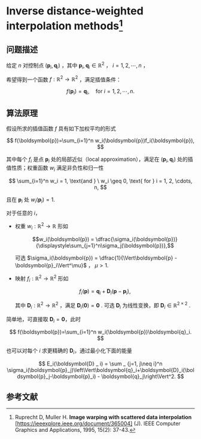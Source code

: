 # Inverse distance-weighted interpolation methods[^IDW]

## 问题描述

给定 $n$ 对控制点 $(\boldsymbol{p}_i, \boldsymbol{q}_i)$ ，其中 $\boldsymbol{p}_i,\boldsymbol{q}_i\in\mathbb{R}^2$ ， $i=1, 2, \cdots,n$ ，

希望得到一个函数 $f : \mathbb{R}^2\to\mathbb{R}^2$ ，满足插值条件：

$$
f(\boldsymbol{p}_i) = \boldsymbol{q}_i, \quad \text{for } i = 1, 2, \cdots, n.
$$

## 算法原理

假设所求的插值函数 $f$ 具有如下加权平均的形式

$$
f(\boldsymbol{p})=\sum_{i=1}^n w_i(\boldsymbol{p})f_i(\boldsymbol{p}),
$$

其中每个 $f_i$ 是点 $\boldsymbol{p}_i$ 处的局部近似（local approximation），满足在 $(\boldsymbol{p}_i, \boldsymbol{q}_i)$ 处的插值性质；权重函数 $w_i$ 满足非负性和归一性

$$
\sum_{i=1}^n w_i = 1, \text{and } \ w_i \geq 0, \text{ for } i = 1, 2, \cdots, n,
$$

且在 $\boldsymbol{p}_i$ 处 $w_i(\boldsymbol{p}_i) = 1$.

对于任意的 $i$，

- 权重 $w_i: \mathbb{R}^2\to\mathbb{R}$ 形如

  $$w_i(\boldsymbol{p}) = \dfrac{\sigma_i(\boldsymbol{p})}{\displaystyle\sum_{j=1}^n\sigma_j(\boldsymbol{p})},$$

  可选 $\sigma_i(\boldsymbol{p}) = \dfrac{1}{\Vert\boldsymbol{p} - \boldsymbol{p}_i\Vert^\mu}$ ， $\mu > 1$.

- 映射 $f_i: \mathbb{R}^2\to\mathbb{R}^2$ 形如

  $$f_i(\boldsymbol{p})=\boldsymbol{q}_i+\boldsymbol{D}_i(\boldsymbol{p}-\boldsymbol{p}_i),$$

  其中 $\boldsymbol{D} _ i:\mathbb{R}^2\to\mathbb{R}^2$ ，满足 $\boldsymbol{D} _ i(\boldsymbol{0})=\boldsymbol{0}$ . 可选 $\boldsymbol{D} _ i$ 为线性变换，即 $\boldsymbol{D}_i \in \mathbb{R}^{2\times 2}$ .

简单地，可直接取 $\boldsymbol{D}_i=\boldsymbol{0}$，此时

$$
f(\boldsymbol{p})=\sum_{i=1}^n w_i(\boldsymbol{p})\boldsymbol{q}_i.
$$

也可以对每个 $i$ 求更精确的 $\boldsymbol{D}_i$，通过最小化下面的能量

$$
E_i(\boldsymbol{D} _ i) = \sum _ {j=1, j\neq i}^n \sigma_i(\boldsymbol{p}_j)\left\Vert\boldsymbol{q}_i+\boldsymbol{D}_i(\boldsymbol{p}_j-\boldsymbol{p}_i) - \boldsymbol{q}_j\right\Vert^2.
$$

## 参考文献

[^IDW]: Ruprecht D, Muller H. **Image warping with scattered data interpolation** [https://ieeexplore.ieee.org/document/365004] (J). IEEE Computer Graphics and Applications, 1995, 15(2): 37-43.
